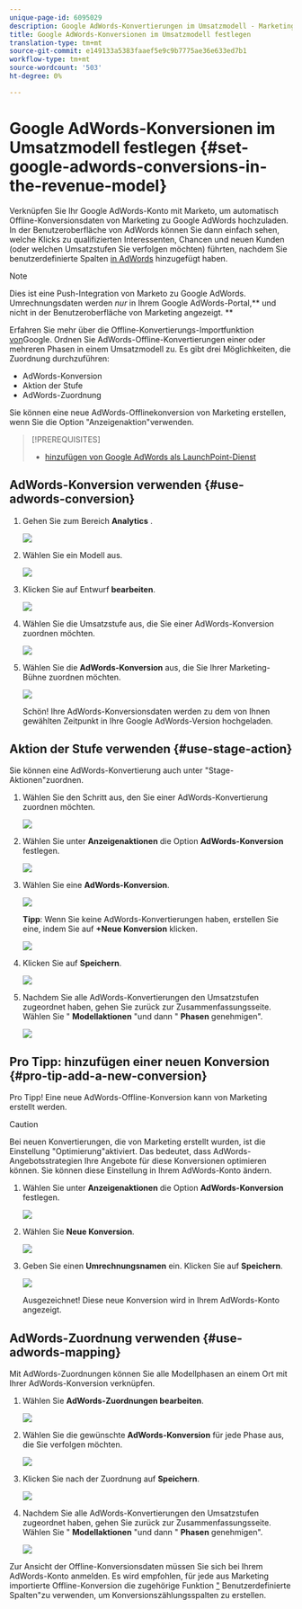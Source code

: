 ```yaml
---
unique-page-id: 6095029
description: Google AdWords-Konvertierungen im Umsatzmodell - Marketing-Dokumente - Produktdokumentation festlegen
title: Google AdWords-Konversionen im Umsatzmodell festlegen
translation-type: tm+mt
source-git-commit: e149133a5383faaef5e9c9b7775ae36e633ed7b1
workflow-type: tm+mt
source-wordcount: '503'
ht-degree: 0%

---
```



# Google AdWords-Konversionen im Umsatzmodell festlegen {#set-google-adwords-conversions-in-the-revenue-model}

Verknüpfen Sie Ihr Google AdWords-Konto mit Marketo, um automatisch Offline-Konversionsdaten von Marketing zu Google AdWords hochzuladen. In der Benutzeroberfläche von AdWords können Sie dann einfach sehen, welche Klicks zu qualifizierten Interessenten, Chancen und neuen Kunden (oder welchen Umsatzstufen Sie verfolgen möchten) führten, nachdem Sie benutzerdefinierte Spalten [in AdWords](https://support.google.com/adwords/answer/3073556) hinzugefügt haben.

>[!NOTE]
>
>Dies ist eine Push-Integration von Marketo zu Google AdWords. Umrechnungsdaten werden *nur* in Ihrem Google AdWords-Portal,** und nicht in der Benutzeroberfläche von Marketing angezeigt. **

Erfahren Sie mehr über die Offline-Konvertierungs-Importfunktion [von](https://support.google.com/adwords/answer/2998031?hl=en)Google.  Ordnen Sie AdWords-Offline-Konvertierungen einer oder mehreren Phasen in einem Umsatzmodell zu. Es gibt drei Möglichkeiten, die Zuordnung durchzuführen:

* AdWords-Konversion
* Aktion der Stufe
* AdWords-Zuordnung

Sie können eine neue AdWords-Offlinekonversion von Marketing erstellen, wenn Sie die Option &quot;Anzeigenaktion&quot;verwenden.

>[!PREREQUISITES]
>
>* [hinzufügen von Google AdWords als LaunchPoint-Dienst](../../../../product-docs/administration/additional-integrations/add-google-adwords-as-a-launchpoint-service.md)

>



## AdWords-Konversion verwenden {#use-adwords-conversion}

1. Gehen Sie zum Bereich **Analytics** .

   ![](assets/image2015-2-23-18-3a9-3a34.png)

1. Wählen Sie ein Modell aus.

   ![](assets/image2015-2-23-18-3a3-3a12.png)

1. Klicken Sie auf Entwurf **bearbeiten**.

   ![](assets/image2015-3-10-15-3a3-3a20.png)

1. Wählen Sie die Umsatzstufe aus, die Sie einer AdWords-Konversion zuordnen möchten.

   ![](assets/image2015-2-26-16-3a40-3a2.png)

1. Wählen Sie die **AdWords-Konversion** aus, die Sie Ihrer Marketing-Bühne zuordnen möchten.

   ![](assets/image2015-2-26-16-3a46-3a15.png)

   Schön! Ihre AdWords-Konversionsdaten werden zu dem von Ihnen gewählten Zeitpunkt in Ihre Google AdWords-Version hochgeladen.

## Aktion der Stufe verwenden {#use-stage-action}

Sie können eine AdWords-Konvertierung auch unter &quot;Stage-Aktionen&quot;zuordnen.

1. Wählen Sie den Schritt aus, den Sie einer AdWords-Konvertierung zuordnen möchten.

   ![](assets/image2015-2-26-16-3a40-3a2.png)

1. Wählen Sie unter **Anzeigenaktionen** die Option **AdWords-Konversion** festlegen.

   ![](assets/image2015-2-26-16-3a52-3a24.png)

1. Wählen Sie eine **AdWords-Konversion**.

   ![](assets/image2015-2-26-16-3a54-3a47.png)

   **Tipp**: Wenn Sie keine AdWords-Konvertierungen haben, erstellen Sie eine, indem Sie auf **+Neue Konversion** klicken.

   ![](assets/image2015-2-26-21-3a22-3a10.png)

1. Klicken Sie auf **Speichern**.

   ![](assets/image2015-2-26-16-3a56-3a2.png)

1. Nachdem Sie alle AdWords-Konvertierungen den Umsatzstufen zugeordnet haben, gehen Sie zurück zur Zusammenfassungsseite. Wählen Sie &quot; **Modellaktionen** &quot;und dann &quot; **Phasen** genehmigen&quot;.

   ![](assets/image2015-2-27-12-3a20-3a20.png)

## Pro Tipp: hinzufügen einer neuen Konversion {#pro-tip-add-a-new-conversion}

Pro Tipp! Eine neue AdWords-Offline-Konversion kann von Marketing erstellt werden.

>[!CAUTION]
>
>Bei neuen Konvertierungen, die von Marketing erstellt wurden, ist die Einstellung &quot;Optimierung&quot;aktiviert. Das bedeutet, dass AdWords-Angebotsstrategien Ihre Angebote für diese Konversionen optimieren können. Sie können diese Einstellung in Ihrem AdWords-Konto ändern.

1. Wählen Sie unter **Anzeigenaktionen** die Option **AdWords-Konversion** festlegen.

   ![](assets/image2015-2-26-16-3a52-3a24.png)

1. Wählen Sie **Neue Konversion**.

   ![](assets/image2015-2-26-21-3a22-3a10.png)

1. Geben Sie einen **Umrechnungsnamen** ein. Klicken Sie auf **Speichern**.

   ![](assets/image2015-2-26-21-3a24-3a7.png)

   Ausgezeichnet! Diese neue Konversion wird in Ihrem AdWords-Konto angezeigt.

## AdWords-Zuordnung verwenden {#use-adwords-mapping}

Mit AdWords-Zuordnungen können Sie alle Modellphasen an einem Ort mit Ihrer AdWords-Konversion verknüpfen.

1. Wählen Sie **AdWords-Zuordnungen bearbeiten**.

   ![](assets/image2015-2-26-17-3a3-3a29.png)

1. Wählen Sie die gewünschte **AdWords-Konversion** für jede Phase aus, die Sie verfolgen möchten.

   ![](assets/image2015-2-26-17-3a6-3a15.png)

1. Klicken Sie nach der Zuordnung auf **Speichern**.

   ![](assets/image2015-2-26-17-3a7-3a48.png)

1. Nachdem Sie alle AdWords-Konvertierungen den Umsatzstufen zugeordnet haben, gehen Sie zurück zur Zusammenfassungsseite. Wählen Sie &quot; **Modellaktionen** &quot;und dann &quot; **Phasen** genehmigen&quot;.

   ![](assets/image2015-2-27-12-3a20-3a20.png)

Zur Ansicht der Offline-Konversionsdaten müssen Sie sich bei Ihrem AdWords-Konto anmelden. Es wird empfohlen, für jede aus Marketing importierte Offline-Konversion die zugehörige Funktion [&quot;](https://support.google.com/adwords/answer/3073556) Benutzerdefinierte Spalten&quot;zu verwenden, um Konversionszählungsspalten zu erstellen.
